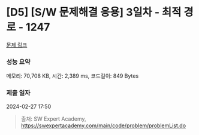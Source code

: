 # [D5] [S/W 문제해결 응용] 3일차 - 최적 경로 - 1247 

[문제 링크](https://swexpertacademy.com/main/code/problem/problemDetail.do?contestProbId=AV15OZ4qAPICFAYD) 

### 성능 요약

메모리: 70,708 KB, 시간: 2,389 ms, 코드길이: 849 Bytes

### 제출 일자

2024-02-27 17:50



> 출처: SW Expert Academy, https://swexpertacademy.com/main/code/problem/problemList.do